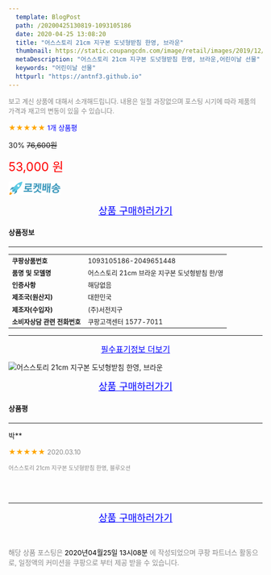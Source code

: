 ```yaml
---
  template: BlogPost
  path: /20200425130819-1093105186
  date: 2020-04-25 13:08:20
  title: "어스스토리 21cm 지구본 도넛형받침 한영, 브라운"
  thumbnail: https://static.coupangcdn.com/image/retail/images/2019/12/13/13/1/2671d797-c42e-4356-93e8-10f2db5f74ac.jpg
  metaDescription: "어스스토리 21cm 지구본 도넛형받침 한영, 브라운,어린이날 선물"
  keywords: "어린이날 선물"
  httpurl: "https://antnf3.github.io"
---
```

  
<span style="color: #888;font-size:0.8rem">보고 계신 상품에 대해서 소개해드립니다.
내용은 일절 과장없으며 포스팅 시기에 따라 제품의 가격과 재고의 변동이 있을 수 있습니다.</span>
  
<span style="color: orange;">★★★★★</span> <span style="color: blue;font-size: 0.85rem;">1개 상품평</span>

<span style="font-size: 0.9rem">30%</span> <span style="font-size: 0.9rem">~~76,600원~~</span>

<span style="color: red;font-size: 1.5rem;">53,000 원</span>

![로켓배송](/assets/rocket_logo.png)

<p align="center"><a href="http://me2.do/FLSQpvOd" style="font-size: 1.2rem; color: blue;">상품 구매하러가기</a></p>

#### 상품정보

---

|                  |                       |
| ---------------- | --------------------- |
| **<span style="font-size:0.8rem;">쿠팡상품번호</span>** | <span style="font-size:0.8rem;">1093105186-2049651448</span> |
| **<span style="font-size:0.8rem;">품명 및 모델명</span>**    | <span style="font-size:0.8rem;">어스스토리 21cm 브라운 지구본 도넛형받침 한/영</span>        |
| **<span style="font-size:0.8rem;">인증사항</span>**    | <span style="font-size:0.8rem;">해당없음</span>        |
| **<span style="font-size:0.8rem;">제조국(원산지)</span>**    | <span style="font-size:0.8rem;">대한민국</span>        |
| **<span style="font-size:0.8rem;">제조자(수입자)</span>**    | <span style="font-size:0.8rem;">(주)서전지구</span>        |
| **<span style="font-size:0.8rem;">소비자상담 관련 전화번호</span>**    | <span style="font-size:0.8rem;">쿠팡고객센터 1577-7011</span>        |

---

<p align="center"><a href="http://me2.do/FLSQpvOd" style="font-size: 1rem; color: blue;">필수표기정보 더보기</a></p>

![어스스토리 21cm 지구본 도넛형받침 한영, 브라운](http://thumbnail6.coupangcdn.com/thumbnails/remote/q89/image/retail/images/2019/12/13/13/7/74659794-ce5e-45f0-a2a1-f8ed80a551b8.jpg)

<p align="center"><a href="http://me2.do/FLSQpvOd" style="font-size: 1.2rem; color: blue;">상품 구매하러가기</a></p>

#### 상품평
  
---
  
박**
    
<span style="color: orange;">★★★★★</span> <span style="font-size:0.8rem;color: #888;">2020.03.10</span>
    
<span style="color: #888;font-size:0.7rem">어스스토리 21cm 지구본 도넛형받침 한영, 블루오션</span>
    

    

    
<br>
<br>


  
---
  
<p align="center"><a href="http://me2.do/FLSQpvOd" style="font-size: 1.2rem; color: blue;">상품 구매하러가기</a></p>
  
<br>
  
<span style="font-size: 0.85rem; color: #888;">해당 상품 포스팅은 <span style="color: #000;"> 2020년04월25일 13시08분 </span> 에 작성되었으며 쿠팡 파트너스 활동으로, 일정액의 커미션을 쿠팡으로 부터 제공 받을 수 있습니다.</span>